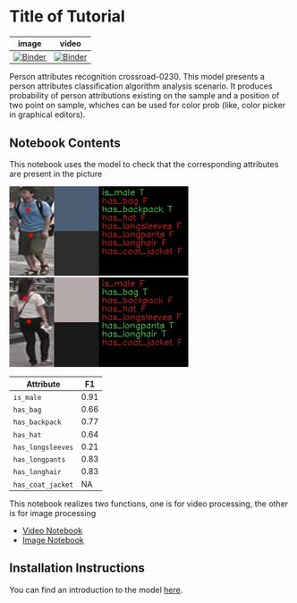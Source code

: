 # Title of Tutorial

|image|video|
|--|--|
[![Binder](https://mybinder.org/badge_logo.svg)](https://mybinder.org/v2/gh/spencergotowork/openvino_notebooks/57d34e787760d30e5c19b9f85fd6ba39e9226159?urlpath=lab%2Ftree%2Fnotebooks%2F222-person-attributes-recognition-crossroad-%2F222-person-attributes-recognition-crossroad-image.ipynb) | [![Binder](https://mybinder.org/badge_logo.svg)](https://mybinder.org/v2/gh/spencergotowork/openvino_notebooks/57d34e787760d30e5c19b9f85fd6ba39e9226159?urlpath=lab%2Ftree%2Fnotebooks%2F222-person-attributes-recognition-crossroad-%2F222-person-attributes-recognition-crossroad-video.ipynb)

Person attributes recognition crossroad-0230. This model presents a person attributes classification algorithm analysis scenario. It produces probability of person attributions existing on the sample and a position of two point on sample, whiches can be used for color prob (like, color picker in graphical editors).

## Notebook Contents

This notebook uses the model to check that the corresponding attributes are present in the picture

![1](./data/1.png)
![2](./data/2.png)

| Attribute         |  F1   |
|-------------------|-------|
| `is_male`         | 0.91  |
| `has_bag`         | 0.66  |
| `has_backpack`    | 0.77  |
| `has_hat`         | 0.64  |
| `has_longsleeves` | 0.21  |
| `has_longpants`   | 0.83  |
| `has_longhair`    | 0.83  |
| `has_coat_jacket` |  NA   |

This notebook realizes two functions, one is for video processing, the other is for image processing

* [Video Notebook](220-person-attributes-recognition-crossroad-image.ipynb)
* [Image Notebook](220-person-attributes-recognition-crossroad-video.ipynb)

## Installation Instructions

You can find an introduction to the model [here](https://github.com/openvinotoolkit/open_model_zoo/tree/master/models/intel/person-attributes-recognition-crossroad-0230).